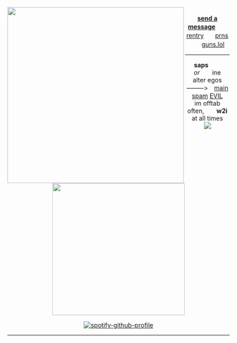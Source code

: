 <div align="center">

  <a href="https://x.com/kawgetsu/status/1962908055957602729/photo"><img src="https://i.postimg.cc/DfMmR4Lw/image.png" width="400" height="auto" align="left"></img></a> <br>
[**send a message**](https://sapsarata.atabook.org/)ㅤㅤ[rentry](https://rentry.co/motharata)ㅤㅤ[prns](https://en.pronouns.page/@directory)ㅤㅤ[guns.lol](https://guns.lol/seildirectory)

---
**saps**  *or*  ine <br>
alter egos ⸻> [main](https://github.com/seildirector) [spam](https://github.com/ruleroftheria) [EVIL](https://github.com/nezoshokii) <br>
im offtab often,  **w2i** at all times <br>
<img src="https://komarev.com/ghpvc/?username=atervir&label= ISLAND2 &color=ffffff&style=water" align="center"> <br>
<p align="center">
    <img width="300" src="" alt="">
</p>

[![spotify-github-profile](https://spotify-github-profile.kittinanx.com/api/view?uid=kwmho0p2lbotdgf6hwhi8nt3f&cover_image=true&theme=natemoo-re&show_offline=false&background_color=121212&interchange=false&bar_color=4d4d4d&bar_color_cover=false)](https://spotify-github-profile.kittinanx.com/api/view?uid=kwmho0p2lbotdgf6hwhi8nt3f&redirect=true) <br>

---
